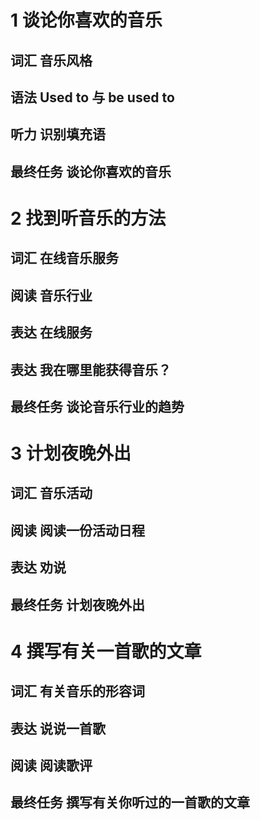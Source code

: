 # 1 谈论你喜欢的音乐
## 词汇 音乐风格
## 语法 Used to 与 be used to
## 听力 识别填充语
## 最终任务 谈论你喜欢的音乐
# 2 找到听音乐的方法
## 词汇 在线音乐服务
## 阅读 音乐行业
## 表达 在线服务
## 表达 我在哪里能获得音乐？
## 最终任务 谈论音乐行业的趋势
# 3 计划夜晚外出
## 词汇 音乐活动
## 阅读 阅读一份活动日程
## 表达 劝说
## 最终任务 计划夜晚外出 
# 4 撰写有关一首歌的文章
## 词汇 有关音乐的形容词
## 表达 说说一首歌
## 阅读 阅读歌评
## 最终任务 撰写有关你听过的一首歌的文章